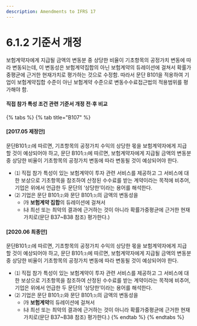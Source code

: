 ```yaml
---
description: Amendments to IFRS 17
---
```


# 6.1.2 기준서 개정

보험계약자에게 지급될 금액의 변동분 중 상당한 비율이 기초항목의 공정가치 변동에 따라 변동되는데, 이 변동성은 보험계약집합의 아닌 보험계약의 듀레이션에 걸쳐서 확률가중평균에 근거한 현재가치로 평가하는 것으로 수정함. 따라서 문단 B101을 적용하여 기업이 보험계약집합 수준이 아닌 보험계약 수준으로 변동수수료접근법의 적용범위를 평가해야 함.

#### 직접 참가 특성 조건 관련 기준서 개정 전·후 비교

{% tabs %}
{% tab title="B107" %}
#### \[2017.05 제정안]

문단B101⑵에 따르면, 기초항목의 공정가치 수익의 상당한 몫을 보험계약자에게 지급할 것이 예상되어야 하고, 문단 B101⑶에 따르면, 보험계약자에게 지급될 금액의 변동분 중 상당한 비율이 기초항목의 공정가치 변동에 따라 변동될 것이 예상되어야 한다.

* ⑴ 직접 참가 특성이 있는 보험계약이 투자 관련 서비스를 제공하고 그 서비스에 대한 보상으로 기초항목을 참조하여 산정된 수수료를 받는 계약이라는 목적에 비추어, 기업은 위에서 언급한 두 문단의 ‘상당한’이라는 용어를 해석한다.
* ⑵ 기업은 문단 B101⑵와 문단 B101⑶의 금액의 변동성을&#x20;
  * ㈎ **보험계약 집합**의 듀레이션에 걸쳐서&#x20;
  * ㈏ 최선 또는 최악의 결과에 근거하는 것이 아니라 확률가중평균에 근거한 현재가치로(문단 B37\~B38 참조) 평가한다.)



#### \[2020.06 최종안]&#x20;

문단B101⑵에 따르면, 기초항목의 공정가치 수익의 상당한 몫을 보험계약자에게 지급할 것이 예상되어야 하고, 문단 B101⑶에 따르면, 보험계약자에게 지급될 금액의 변동분 중 상당한 비율이 기초항목의 공정가치 변동에 따라 변동될 것이 예상되어야 한다.

* ⑴ 직접 참가 특성이 있는 보험계약이 투자 관련 서비스를 제공하고 그 서비스에 대한 보상으로 기초항목을 참조하여 산정된 수수료를 받는 계약이라는 목적에 비추어, 기업은 위에서 언급한 두 문단의 ‘상당한’이라는 용어를 해석한다.
* ⑵ 기업은 문단 B101⑵와 문단 B101⑶의 금액의 변동성을&#x20;
  * ㈎ **보험계약**의 듀레이션에 걸쳐서&#x20;
  * ㈏ 최선 또는 최악의 결과에 근거하는 것이 아니라 확률가중평균에 근거한 현재가치로(문단 B37\~B38 참조) 평가한다.)
{% endtab %}
{% endtabs %}

